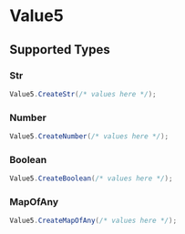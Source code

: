 # Value5


## Supported Types

### Str

```csharp
Value5.CreateStr(/* values here */);
```

### Number

```csharp
Value5.CreateNumber(/* values here */);
```

### Boolean

```csharp
Value5.CreateBoolean(/* values here */);
```

### MapOfAny

```csharp
Value5.CreateMapOfAny(/* values here */);
```

